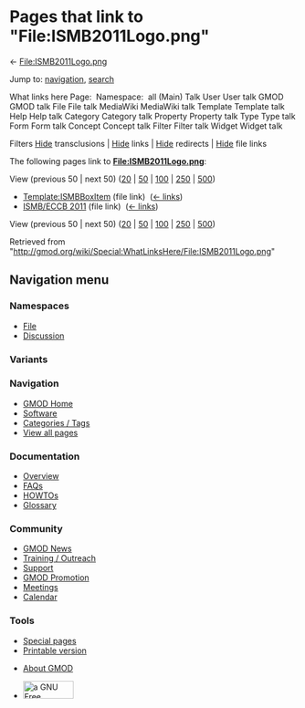 <div id="mw-page-base" class="noprint">

</div>

<div id="mw-head-base" class="noprint">

</div>

<div id="content" class="mw-body" role="main">

<span id="top"></span>

<div id="mw-js-message" style="display:none;">

</div>



# <span dir="auto">Pages that link to "File:ISMB2011Logo.png"</span>

<div id="bodyContent">

<div id="contentSub">

←
[File:ISMB2011Logo.png](/wiki/File:ISMB2011Logo.png "File:ISMB2011Logo.png")

</div>

<div id="jump-to-nav" class="mw-jump">

Jump to: [navigation](#mw-navigation), [search](#p-search)

</div>

<div id="mw-content-text">

What links here Page:  Namespace:  all (Main) Talk User User talk GMOD
GMOD talk File File talk MediaWiki MediaWiki talk Template Template talk
Help Help talk Category Category talk Property Property talk Type Type
talk Form Form talk Concept Concept talk Filter Filter talk Widget
Widget talk

Filters
[Hide](/mediawiki/index.php?title=Special:WhatLinksHere/File:ISMB2011Logo.png&hidetrans=1 "Special:WhatLinksHere/File:ISMB2011Logo.png")
transclusions \|
[Hide](/mediawiki/index.php?title=Special:WhatLinksHere/File:ISMB2011Logo.png&hidelinks=1 "Special:WhatLinksHere/File:ISMB2011Logo.png")
links \|
[Hide](/mediawiki/index.php?title=Special:WhatLinksHere/File:ISMB2011Logo.png&hideredirs=1 "Special:WhatLinksHere/File:ISMB2011Logo.png")
redirects \|
[Hide](/mediawiki/index.php?title=Special:WhatLinksHere/File:ISMB2011Logo.png&hideimages=1 "Special:WhatLinksHere/File:ISMB2011Logo.png")
file links

The following pages link to
**[File:ISMB2011Logo.png](/wiki/File:ISMB2011Logo.png "File:ISMB2011Logo.png")**:

View (previous 50 \| next 50)
([20](/mediawiki/index.php?title=Special:WhatLinksHere/File:ISMB2011Logo.png&limit=20 "Special:WhatLinksHere/File:ISMB2011Logo.png")
\|
[50](/mediawiki/index.php?title=Special:WhatLinksHere/File:ISMB2011Logo.png&limit=50 "Special:WhatLinksHere/File:ISMB2011Logo.png")
\|
[100](/mediawiki/index.php?title=Special:WhatLinksHere/File:ISMB2011Logo.png&limit=100 "Special:WhatLinksHere/File:ISMB2011Logo.png")
\|
[250](/mediawiki/index.php?title=Special:WhatLinksHere/File:ISMB2011Logo.png&limit=250 "Special:WhatLinksHere/File:ISMB2011Logo.png")
\|
[500](/mediawiki/index.php?title=Special:WhatLinksHere/File:ISMB2011Logo.png&limit=500 "Special:WhatLinksHere/File:ISMB2011Logo.png"))

- [Template:ISMBBoxItem](/wiki/Template:ISMBBoxItem "Template:ISMBBoxItem")
  (file link) ‎ <span class="mw-whatlinkshere-tools">([←
  links](/mediawiki/index.php?title=Special:WhatLinksHere&target=Template%3AISMBBoxItem "Special:WhatLinksHere"))</span>
- [ISMB/ECCB 2011](/wiki/ISMB/ECCB_2011 "ISMB/ECCB 2011") (file link) ‎
  <span class="mw-whatlinkshere-tools">([←
  links](/mediawiki/index.php?title=Special:WhatLinksHere&target=ISMB%2FECCB+2011 "Special:WhatLinksHere"))</span>

View (previous 50 \| next 50)
([20](/mediawiki/index.php?title=Special:WhatLinksHere/File:ISMB2011Logo.png&limit=20 "Special:WhatLinksHere/File:ISMB2011Logo.png")
\|
[50](/mediawiki/index.php?title=Special:WhatLinksHere/File:ISMB2011Logo.png&limit=50 "Special:WhatLinksHere/File:ISMB2011Logo.png")
\|
[100](/mediawiki/index.php?title=Special:WhatLinksHere/File:ISMB2011Logo.png&limit=100 "Special:WhatLinksHere/File:ISMB2011Logo.png")
\|
[250](/mediawiki/index.php?title=Special:WhatLinksHere/File:ISMB2011Logo.png&limit=250 "Special:WhatLinksHere/File:ISMB2011Logo.png")
\|
[500](/mediawiki/index.php?title=Special:WhatLinksHere/File:ISMB2011Logo.png&limit=500 "Special:WhatLinksHere/File:ISMB2011Logo.png"))

</div>

<div class="printfooter">

Retrieved from
"<http://gmod.org/wiki/Special:WhatLinksHere/File:ISMB2011Logo.png>"

</div>

<div id="catlinks" class="catlinks catlinks-allhidden">

</div>

<div class="visualClear">

</div>

</div>

</div>

<div id="mw-navigation">

## Navigation menu

<div id="mw-head">



<div id="left-navigation">

<div id="p-namespaces" class="vectorTabs" role="navigation"
aria-labelledby="p-namespaces-label">

### Namespaces

- <span id="ca-nstab-image"><a href="/wiki/File:ISMB2011Logo.png" accesskey="c"
  title="View the file page [c]">File</a></span>
- <span id="ca-talk"><a
  href="/mediawiki/index.php?title=File_talk:ISMB2011Logo.png&amp;action=edit&amp;redlink=1"
  accesskey="t"
  title="Discussion about the content page [t]">Discussion</a></span>

</div>

<div id="p-variants" class="vectorMenu emptyPortlet" role="navigation"
aria-labelledby="p-variants-label">

### 

### Variants[](#)

<div class="menu">

</div>

</div>

</div>

<div id="right-navigation">





</div>



</div>

</div>

</div>

<div id="mw-panel">

<div id="p-logo" role="banner">

<a href="/wiki/Main_Page"
style="background-image: url(http://gmod.org/images/GMOD-cogs.png);"
title="Visit the main page"></a>

</div>

<div id="p-Navigation" class="portal" role="navigation"
aria-labelledby="p-Navigation-label">

### Navigation

<div class="body">

- <span id="n-GMOD-Home">[GMOD Home](/wiki/Main_Page)</span>
- <span id="n-Software">[Software](/wiki/GMOD_Components)</span>
- <span id="n-Categories-.2F-Tags">[Categories /
  Tags](/wiki/Categories)</span>
- <span id="n-View-all-pages">[View all
  pages](/wiki/Special:AllPages)</span>

</div>

</div>

<div id="p-Documentation" class="portal" role="navigation"
aria-labelledby="p-Documentation-label">

### Documentation

<div class="body">

- <span id="n-Overview">[Overview](/wiki/Overview)</span>
- <span id="n-FAQs">[FAQs](/wiki/Category:FAQ)</span>
- <span id="n-HOWTOs">[HOWTOs](/wiki/Category:HOWTO)</span>
- <span id="n-Glossary">[Glossary](/wiki/Glossary)</span>

</div>

</div>

<div id="p-Community" class="portal" role="navigation"
aria-labelledby="p-Community-label">

### Community

<div class="body">

- <span id="n-GMOD-News">[GMOD News](/wiki/GMOD_News)</span>
- <span id="n-Training-.2F-Outreach">[Training /
  Outreach](/wiki/Training_and_Outreach)</span>
- <span id="n-Support">[Support](/wiki/Support)</span>
- <span id="n-GMOD-Promotion">[GMOD
  Promotion](/wiki/GMOD_Promotion)</span>
- <span id="n-Meetings">[Meetings](/wiki/Meetings)</span>
- <span id="n-Calendar">[Calendar](/wiki/Calendar)</span>

</div>

</div>

<div id="p-tb" class="portal" role="navigation"
aria-labelledby="p-tb-label">

### Tools

<div class="body">

- <span id="t-specialpages"><a href="/wiki/Special:SpecialPages" accesskey="q"
  title="A list of all special pages [q]">Special pages</a></span>
- <span id="t-print"><a
  href="/mediawiki/index.php?title=Special:WhatLinksHere/File:ISMB2011Logo.png&amp;printable=yes"
  rel="alternate" accesskey="p"
  title="Printable version of this page [p]">Printable version</a></span>

</div>

</div>

</div>

</div>

<div id="footer" role="contentinfo">

- <span id="footer-places-about">[About
  GMOD](/wiki/GMOD:About "GMOD:About")</span>

<!-- -->

- <span id="footer-copyrightico">[<img src="http://www.gnu.org/graphics/gfdl-logo-small.png" width="88"
  height="31" alt="a GNU Free Documentation License" />](http://www.gnu.org/licenses/fdl-1.3.html)</span>




</div>
